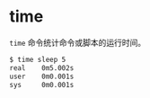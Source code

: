# time

`time` 命令统计命令或脚本的运行时间。

```bash
$ time sleep 5
real    0m5.002s
user    0m0.001s
sys     0m0.001s
```